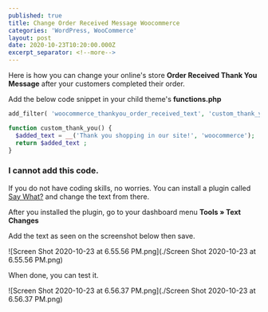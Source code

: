 ```yaml
---
published: true
title: Change Order Received Message Woocommerce
categories: 'WordPress, WooCommerce'
layout: post
date: 2020-10-23T10:20:00.000Z
excerpt_separator: <!--more-->
---
```


Here is how you can change your online's store **Order Received Thank You Message** after your customers completed their order.

Add the below code snippet in your child theme's **functions.php**

<!--more-->

```php
add_filter( 'woocommerce_thankyou_order_received_text', 'custom_thank_you' );

function custom_thank_you() {
  $added_text = __('Thank you shopping in our site!', 'woocommerce');
  return $added_text ;
}
```

### I cannot add this code.

If you do not have coding skills, no worries. You can install a plugin called [Say What?](https://wordpress.org/plugins/say-what/) and change the text from there.

After you installed the plugin, go to your dashboard menu **Tools &raquo; Text Changes**

Add the text as seen on the screenshot below then save.

![Screen Shot 2020-10-23 at 6.55.56 PM.png](./Screen Shot 2020-10-23 at 6.55.56 PM.png)


When done, you can test it.

![Screen Shot 2020-10-23 at 6.56.37 PM.png](./Screen Shot 2020-10-23 at 6.56.37 PM.png)

